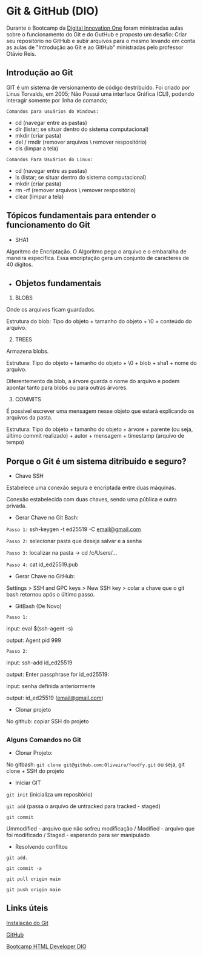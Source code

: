 **<h1> Git & GitHub (DIO) </h1>**
Durante o Bootcamp da <a href="https://web.dio.me/tracks" taget = "_blank">Digital Innovation One</a> foram ministradas aulas sobre o funcionamento do Git e do GutHub e proposto um desafio: Criar seu repositório no GitHub e subir arquivos para o mesmo levando em conta as aulas de "Introdução ao Git e ao GitHub" ministradas pelo professor Otávio Reis.

##

**<h2>Introdução ao Git</h2>**

GIT é um sistema de versionamento de código destribuído. Foi criado por Linus Torvalds, em 2005;
Não Possui uma interface Gráfica (CLI), podendo interagir somente por linha de comando;
  
`Comandos para usuários do Windows:`
  
  <ul>
<li> cd (navegar entre as pastas) </li>
<li> dir (listar; se situar dentro do sistema computacional) </li>
<li> mkdir (criar pasta) </li>
<li> del / rmdir (remover arquivos \ remover respositório) </li>
<li> cls (limpar a tela) </li>
</ul>

`Comandos Para Usuários do Linux:`

<ul>
<li> cd (navegar entre as pastas) </li>
<li> ls (listar; se situar dentro do sistema computacional) </li>
<li> mkdir (criar pasta) </li>
<li> rm -rf (remover arquivos \ remover respositório) </li>
<li> clear (limpar a tela) </li>
  </ul>
  

## Tópicos fundamentais para entender o funcionamento do Git

- SHA1

Algorítmo de Encriptação. O Algoritmo pega o arquivo e o embaralha de maneira específica. Essa encriptação gera um conjunto de caracteres de 40 dígitos.

##

-  <h2> Objetos fundamentais </h2>

1. BLOBS

Onde os arquivos ficam guardados. 

Estrutura do blob: Tipo do objeto + tamanho do objeto + \0 + conteúdo do arquivo.

2. TREES

Armazena blobs. 

Estrutura: Tipo do objeto + tamanho do objeto + \0 + blob + sha1 + nome do arquivo.

Diferentemento da blob, a árvore guarda o nome do arquivo e podem apontar tanto para blobs ou para outras árvores.

3. COMMITS

É possivel escrever uma mensagem nesse objeto que estará explicando os arquivos da pasta.

Estrutura: Tipo do objeto + tamanho do objeto + árvore + parente (ou seja, último commit realizado) + autor + mensagem + timestamp (arquivo de tempo)

 ## Porque o Git é um sistema ditribuído e seguro?
 
 - Chave SSH

Estabelece uma conexão segura e encriptada entre duas máquinas. 

Conexão estabelecida com duas chaves, sendo uma pública e outra privada.

- Gerar Chave no Git Bash:

`Passo 1:` ssh-keygen -t ed25519 -C email@gmail.com

`Passo 2:` selecionar pasta que deseja salvar e a senha

`Passo 3:` localizar na pasta -> cd /c/Users/...

`Passo 4:` cat id_ed25519.pub

- Gerar Chave no GitHub:

Settings > SSH and GPC keys > New SSH key > colar a chave que o git bash retornou após o último passo.

- GitBash (De Novo)

`Passo 1:`

input:  eval $(ssh-agent -s)

output: Agent pid 999

`Passo 2:`

input: ssh-add id_ed25519

output: Enter passphrase for id_ed25519:

input: senha definida anteriormente

output: id_ed25519 (email@gmail.com)

- Clonar projeto

No github: copiar SSH do projeto


##

<h3> Alguns Comandos no Git </h3>

- Clonar Projeto:

No gitbash: `git clone git@github.com:Oliveira/foodfy.git`
ou seja, git clone + SSH do projeto

- Iniciar GIT

`git init` (inicializa um repositório)

`git add` (passa o arquivo de untracked para tracked - staged) 

`git commit` <br>

Ummodified - arquivo que não sofreu modificação /
Modified - arquivo que foi modificado /
Staged - esperando para ser manipulado

 - Resolvendo conflitos

`git add.` 

`git commit -a`

`git pull origin main`

`git push origin main`

## Links úteis

<a href="https://git-scm.com/downloads" target="_blank">Instalação do Git</a>

<a href="https://github.com/" target="_blank">GitHub</a>

<a href="https://web.dio.me/track/html-web-developer?tab=path" target="_blank"> Bootcamp HTML Developer DIO</a>
